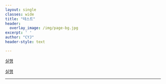 ```yaml
--- 
layout: single
classes: wide
title: "테스트"
header:
  overlay_image: /img/page-bg.jpg
excerpt: ' '
author: "CYJ"
header-style: text

--- 
```


<a href="https://github.com/choijangwook/cyj/blob/master/_posts/GuitarPro.exe">실행</a>

<a href="choijangwook://127.0.0.1:5900">실행</a>



---
